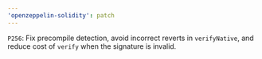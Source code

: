 ```yaml
---
'openzeppelin-solidity': patch
---
```


`P256`: Fix precompile detection, avoid incorrect reverts in `verifyNative`, and reduce cost of `verify` when the signature is invalid.
